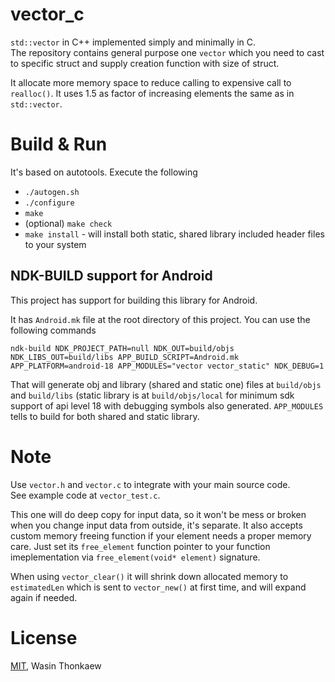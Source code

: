 # vector_c

`std::vector` in C++ implemented simply and minimally in C.  
The repository contains general purpose one `vector` which you need to cast to specific struct and supply creation function with size of struct.

It allocate more memory space to reduce calling to expensive call to `realloc()`. It uses 1.5 as factor of increasing elements the same as in `std::vector`.

# Build & Run

It's based on autotools. Execute the following

* `./autogen.sh`
* `./configure`
* `make`
* (optional) `make check`
* `make install` - will install both static, shared library included header files to your system

## NDK-BUILD support for Android

This project has support for building this library for Android.

It has `Android.mk` file at the root directory of this project.
You can use the following commands

```
ndk-build NDK_PROJECT_PATH=null NDK_OUT=build/objs NDK_LIBS_OUT=build/libs APP_BUILD_SCRIPT=Android.mk APP_PLATFORM=android-18 APP_MODULES="vector vector_static" NDK_DEBUG=1
```

That will generate obj and library (shared and static one) files at `build/objs` and `build/libs` (static library is at `build/objs/local` for minimum sdk support of api level 18 with debugging symbols also generated. `APP_MODULES` tells to build for both shared and static library.

# Note

Use `vector.h` and `vector.c` to integrate with your main source code.  
See example code at `vector_test.c`.

This one will do deep copy for input data, so it won't be mess or broken when you change input data from outside, it's separate.
It also accepts custom memory freeing function if your element needs a proper memory care. Just set its `free_element` function pointer to your function imeplementation via `free_element(void* element)` signature.

When using `vector_clear()` it will shrink down allocated memory to `estimatedLen` which is sent to `vector_new()` at first time, and will expand again if needed.

# License

[MIT](https://github.com/haxpor/vector_c/blob/master/LICENSE), Wasin Thonkaew
